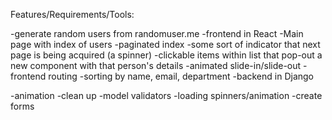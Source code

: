 Features/Requirements/Tools:

-generate random users from randomuser.me
-frontend in React
    -Main page with index of users
    -paginated index
        -some sort of indicator that next page is being acquired (a spinner)
    -clickable items within list that pop-out a new component with that person's details
        -animated slide-in/slide-out
    -frontend routing
    -sorting by name, email, department
-backend in Django


-animation
-clean up
-model validators
-loading spinners/animation
-create forms
